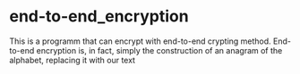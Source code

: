 # end-to-end_encryption
This is a programm that can encrypt with end-to-end crypting method. End-to-end encryption is, in fact, simply the construction of an anagram of the alphabet, replacing it with our text

